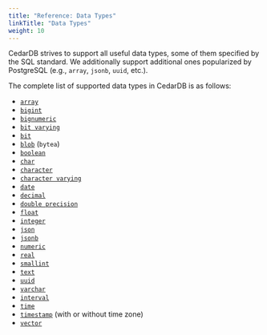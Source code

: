 ```yaml
---
title: "Reference: Data Types"
linkTitle: "Data Types"
weight: 10
---
```


CedarDB strives to support all useful data types, some of them specified by the SQL standard.
We additionally support additional ones popularized by PostgreSQL (e.g., `array`, `jsonb`, `uuid`, etc.).

The complete list of supported data types in CedarDB is as follows:

* [`array`](array)
* [`bigint`](integer)
* [`bignumeric`](numeric)
* [`bit varying`](bit)
* [`bit`](bit)
* [`blob`](blob) (`bytea`)
* [`boolean`](boolean)
* [`char`](text)
* [`character`](text)
* [`character varying`](text)
* [`date`](date)
* [`decimal`](numeric)
* [`double precision`](double)
* [`float`](double)
* [`integer`](integer)
* [`json`](json)
* [`jsonb`](json)
* [`numeric`](numeric)
* [`real`](double)
* [`smallint`](integer)
* [`text`](text)
* [`uuid`](uuid)
* [`varchar`](text)
* [`interval`](interval)
* [`time`](time)
* [`timestamp`](timestamp) (with or without time zone)
* [`vector`](vector)
